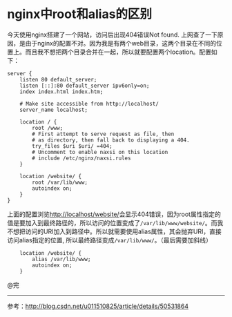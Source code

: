 nginx中root和alias的区别
=========

今天使用nginx搭建了一个网站，访问后出现404错误Not found. 上网查了一下原因，是由于nginx的配置不对。因为我是有两个web目录，这两个目录在不同的位置上。而且我不想把两个目录合并在一起，所以就要配置两个location。配置如下：

```
server {
	listen 80 default_server;
	listen [::]:80 default_server ipv6only=on;
	index index.html index.htm;

	# Make site accessible from http://localhost/
	server_name localhost;

	location / {
		root /www;
		# First attempt to serve request as file, then
		# as directory, then fall back to displaying a 404.
		try_files $uri $uri/ =404;
		# Uncomment to enable naxsi on this location
		# include /etc/nginx/naxsi.rules
	}

    location /website/ {
        root /var/lib/www;
        autoindex on;
    }
}
```

上面的配置浏览<http://localhost/website/>会显示404错误，因为root属性指定的值是要加入到最终路径的，所以访问的位置变成了`/var/lib/www/website/`。而我不想把访问的URI加入到路径中。所以就需要使用alias属性，其会抛弃URI，直接访问alias指定的位置, 所以最终路径变成`/var/lib/www/`。（最后需要加斜线）

```
    location /website/ {
        alias /var/lib/www;
        autoindex on;
    }
```


@完

-----------
参考：<http://blog.csdn.net/u011510825/article/details/50531864>

